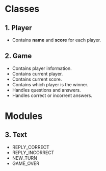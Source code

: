 # Classes
## 1. Player
- Contains **name** and **score** for each player.

## 2. Game
- Contains player information.
- Contains current player.
- Contains current score.
- Contains which player is the winner.
- Handles questions and answers.
- Handles correct or incorrent answers.

# Modules
## 3. Text
- REPLY_CORRECT
- REPLY_INCORRECT
- NEW_TURN
- GAME_OVER